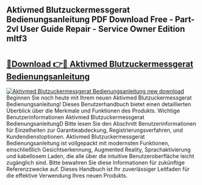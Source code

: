 ## Aktivmed Blutzuckermessgerat Bedienungsanleitung PDF Download Free - Part-2vl User Guide Repair - Service Owner Edition mltf3

# <h2><a href="http://df5jg8b.blite.top/?on=Aktivmed+Blutzuckermessgerat+Bedienungsanleitung">🔗Download 👉🔴 Aktivmed Blutzuckermessgerat Bedienungsanleitung</a></h2>

[![Aktivmed Blutzuckermessgerat Bedienungsanleitung new download](https://i.imgur.com/lujVjoI.png)](http://df5jg8b.blite.top/?on=Aktivmed+Blutzuckermessgerat+Bedienungsanleitung)
Beginnen Sie noch heute mit Ihrem neuen Aktivmed Blutzuckermessgerat Bedienungsanleitung! Dieses Benutzerhandbuch bietet einen detaillierten Überblick über die Merkmale und Funktionen des Produkts. Wichtige Benutzerinformationen Aktivmed Blutzuckermessgerat BedienungsanleitungD Bitte lesen Sie den Abschnitt Benutzerinformationen für Einzelheiten zur Garantieabdeckung, Registrierungsverfahren, und Kundendienstoptionen. Aktivmed Blutzuckermessgerat Bedienungsanleitung ist vollgepackt mit modernsten Funktionen, einschließlich Gesichtserkennung, Augmented Reality, Sprachaktivierung und kabellosem Laden, die alle über die intuitive Benutzeroberfläche leicht zugänglich sind. Bitte bewahren Sie diese Informationen für zukünftige Referenzzwecke auf. Dieses Handbuch ist Ihr zuverlässiger Leitfaden für die effektive Verwendung Ihres neuen Produkts.
